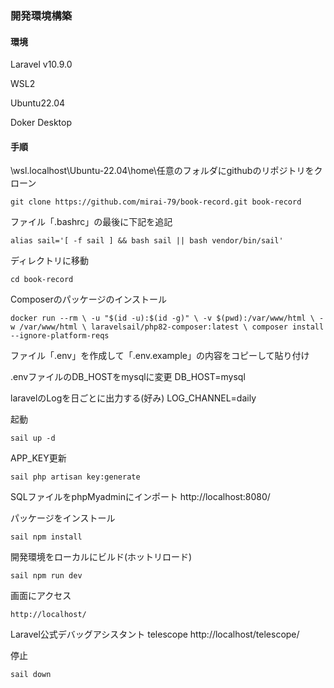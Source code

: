 ### 開発環境構築

#### 環境

Laravel v10.9.0

WSL2

Ubuntu22.04

Doker Desktop


#### 手順

\\wsl.localhost\Ubuntu-22.04\home\任意のフォルダにgithubのリポジトリをクローン
```
git clone https://github.com/mirai-79/book-record.git book-record
```
ファイル「.bashrc」の最後に下記を追記
```
alias sail='[ -f sail ] && bash sail || bash vendor/bin/sail'
```

ディレクトリに移動
```
cd book-record
```

Composerのパッケージのインストール
```
docker run --rm \ -u "$(id -u):$(id -g)" \ -v $(pwd):/var/www/html \ -w /var/www/html \ laravelsail/php82-composer:latest \ composer install --ignore-platform-reqs
```
ファイル「.env」を作成して「.env.example」の内容をコピーして貼り付け

.envファイルのDB_HOSTをmysqlに変更
DB_HOST=mysql

laravelのLogを日ごとに出力する(好み)
LOG_CHANNEL=daily

起動
```
sail up -d
```
APP_KEY更新
```
sail php artisan key:generate
```

SQLファイルをphpMyadminにインポート
http://localhost:8080/

パッケージをインストール
```
sail npm install
```

開発環境をローカルにビルド(ホットリロード)
```
sail npm run dev
```

画面にアクセス
```
http://localhost/
```

Laravel公式デバッグアシスタント telescope
http://localhost/telescope/


停止
```
sail down
```

